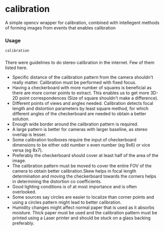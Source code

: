 # calibration

A simple opencv wrapper for calibration, combined with intellegent methods of forming images from events that enables calibration

### Usage
`calibration`

###

There were guidelines to do stereo calibration in the internet. Few of them listed here.

-  Specific distance of the calibration pattern from the camera shouldn't really matter. Calibration must be performed with fixed focus.
-  Having a checkerboard with more number of squares is beneficial as there are more corner points to extract. This enables us to get more 3D-2D point correspondences (Size of square shouldn't make a difference).
-  Different points of views and angles needed. Calibration detects focal length and distortion parameters by least square method, for which different angles of the checkerboard are needed to obtain a better solution.
-  Enough wide border around the calibration pattern is required.
-  A large pattern is better for cameras with larger baseline, as stereo overlap is lesser.
-  Some calibration toolboxes require the input of checkerboard dimensions to be either odd number x even number (eg 9x6) or vice versa (eg 8x7).
-  Preferably the checkerboard should cover at least half of the area of the image.
-  The calibration pattern must be moved to cover the entire FOV of the camera to obtain better calibration.Skew helps in focal length determination and moving the checkerboard towards the corners helps in determining the distortion co coefficients.
-  Good lighting conditions is of at most importance and is often overlooked.
-  Some sources say circles are easier to localize than corner points and using a circles pattern might lead to better calibration.
-  Humidity changes might affect normal paper that is used as it absorbs moisture. Thick paper must be used and the calibration pattern must be printed using a Laser printer and should be stuck on a glass backing preferably.

